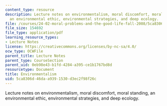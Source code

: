```yaml
---
content_type: resource
description: Lecture notes on environmentalism, moral discomfort, moral standing,
  an environmental ethic, environmental strategies, and deep ecology.
file: /courses/24-02-moral-problems-and-the-good-life-fall-2008/5ca8306d46daa9391530d3ec2f98f26c_lec_11.pdf
file_size: 154692
file_type: application/pdf
learning_resource_types:
- Lecture Notes
license: https://creativecommons.org/licenses/by-nc-sa/4.0/
ocw_type: OCWFile
parent_title: Lecture Notes
parent_type: CourseSection
parent_uid: 0eb98e43-b1fd-4284-a395-ce1b1767bd8d
resourcetype: Document
title: Environmentalism
uid: 5ca8306d-46da-a939-1530-d3ec2f98f26c
---
```

Lecture notes on environmentalism, moral discomfort, moral standing, an environmental ethic, environmental strategies, and deep ecology.